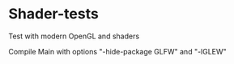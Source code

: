 Shader-tests
============

Test with modern OpenGL and shaders

Compile Main with options "-hide-package GLFW" and "-lGLEW"
